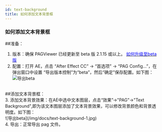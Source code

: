 ```yaml
---
id: text-background
title: 如何添加文本背景框
---
```


### 如何添加文本背景框
##准备：<br/>
1. 版本：确保 PAGViewer 已经更新至 beta 版 2.1.15 或以上。 [<font color=blue>如何升级至beta版</font>](/docs/beta.html) <br/>
2. 配置：打开 AE，点击 “After Effect CC” -> “首选项” -> “PAG Config...”，在弹出窗口中设置 “导出版本控制”为“beta”，然后“确定”保存配置。如下图：<br/>
![导出beta](/img/docs/export-beta.jpg)
<br/>
##添加文本背景框：<br/>
3. 添加文本背景效果：在AE中选中文本图层，点击“效果”->"PAG"->"Text Background",即为该文本图层添加了文本背景效果，可以修改背景颜色和背景透明度。如下图：<br/>
![导出beta](/img/docs/text-background-1.jpg)
<br/>
4. 导出：正常导出 pag 文件。<br/>
